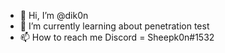 - 👋 Hi, I’m @dik0n
- 🌱 I’m currently learning about penetration test
- 📫 How to reach me Discord = Sheepk0n#1532

<!---
dik0n/dik0n is a ✨ special ✨ repository because its `README.md` (this file) appears on your GitHub profile.
You can click the Preview link to take a look at your changes.
--->
